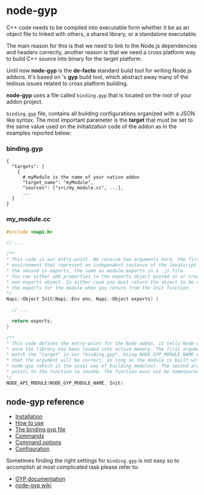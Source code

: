 # node-gyp

C++ code needs to be compiled into executable form whether it be as an object
file to linked with others, a shared library, or a standalone executable.

The main reason for this is that we need to link to the Node.js dependencies and
headers correctly, another reason is that we need a cross platform way to build
C++ source into binary for the target platform.

Until now **node-gyp** is the **de-facto** standard build tool for writing
Node.js addons. It's based on 's **gyp** build tool, which abstract away
many of the tedious issues related to cross platform building.

**node-gyp** uses a file called ```binding.gyp``` that is located on the root of
your addon project.

```binding.gyp``` file, contains all building configurations organized with a
JSON like syntax. The most important parameter is the  **target** that must be
set to the same value used on the initialization code of the addon as in the
examples reported below:

### **binding.gyp**

```gyp
{
  "targets": [
    {
      # myModule is the name of your native addon
      "target_name": "myModule",
      "sources": ["src/my_module.cc", ...],
      ...
  ]
}
```

### **my_module.cc**

```cpp
#include <napi.h>

// ...

/**
* This code is our entry-point. We receive two arguments here, the first is the
* environment that represent an independent instance of the JavaScript runtime,
* the second is exports, the same as module.exports in a .js file.
* You can either add properties to the exports object passed in or create your
* own exports object. In either case you must return the object to be used as
* the exports for the module when you return from the Init function.
*/
Napi::Object Init(Napi::Env env, Napi::Object exports) {

  // ...

  return exports;
}

/**
* This code defines the entry-point for the Node addon, it tells Node where to go
* once the library has been loaded into active memory. The first argument must
* match the "target" in our *binding.gyp*. Using NODE_GYP_MODULE_NAME ensures
* that the argument will be correct, as long as the module is built with
* node-gyp (which is the usual way of building modules). The second argument
* points to the function to invoke. The function must not be namespaced.
*/
NODE_API_MODULE(NODE_GYP_MODULE_NAME, Init)
```

## **node-gyp** reference

  - [Installation](/package/node-gyp#installation)
  - [How to use](/package/node-gyp#how-to-use)
  - [The binding.gyp file](/package/node-gyp#the-bindinggyp-file)
  - [Commands](/package/node-gyp#commands)
  - [Command options](/package/node-gyp#command-options)
  - [Configuration](/package/node-gyp#configuration)

Sometimes finding the right settings for ```binding.gyp``` is not easy so to
accomplish at most complicated task please refer to:

- [GYP documentation](/index.md)
- [node-gyp wiki](/node-gyp/wiki)
